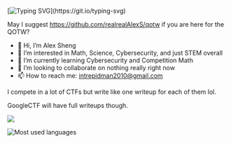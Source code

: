 [![Typing SVG](https://readme-typing-svg.demolab.com/?lines=Hey,+I'm+Alex+Sheng!)](https://git.io/typing-svg)

May I suggest https://github.com/realrealAlexS/qotw if you are here for the QOTW?

- 👋 Hi, I’m Alex Sheng
- 👀 I’m interested in Math, Science, Cybersecurity, and just STEM overall
- 🌱 I’m currently learning Cybersecurity and Competition Math
- 💞️ I’m looking to collaborate on nothing really right now
- 📫 How to reach me: intrepidman2010@gmail.com

I compete in a lot of CTFs but write like one writeup for each of them lol.

GoogleCTF will have full writeups though.

![](https://komarev.com/ghpvc/?username=realrealAlexS)

![Most used languages](https://github-readme-stats.vercel.app/api/top-langs?username=realrealAlexS&theme=merko) 

<!---
realrealAlexS/realrealAlexS is a ✨ special ✨ repository because its `README.md` (this file) appears on your GitHub profile.
You can click the Preview link to take a look at your changes.
--->
